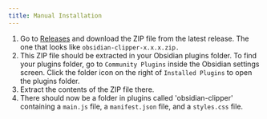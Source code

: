 ```yaml
---
title: Manual Installation
---
```


1. Go to [Releases](https://github.com/jgchristopher/obsidian-clipper/releases) and download the ZIP file from the latest release. The one that looks like `obsidian-clipper-x.x.x.zip.`
2. This ZIP file should be extracted in your Obsidian plugins folder. To find your plugins folder, go to `Community Plugins` inside the Obsidian settings screen. Click the folder icon on the right of `Installed Plugins` to open the plugins folder.
3. Extract the contents of the ZIP file there.
4. There should now be a folder in plugins called 'obsidian-clipper' containing a `main.js` file, a `manifest.json` file, and a `styles.css` file.


